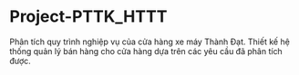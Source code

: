 # Project-PTTK_HTTT
Phân tích quy trình nghiệp vụ của cửa hàng xe máy Thành Đạt. Thiết kế hệ thống quản lý bán hàng cho cửa hàng dựa trên các yêu cầu đã phân tích được.
